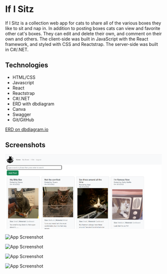 # If I Sitz

If I Sitz is a collection web app for cats to share all of the various boxes they like to sit and nap in. In addition to posting boxes cats can view and favorite other cat's boxes. They can edit and delete their own, and comment on their own and others. The client-side was built in JavaScript with the React framework, and styled with CSS and Reactstrap. The server-side was built in C#/.NET.

## Technologies
- HTML/CSS
- Javascript
- React
- Reactstrap
- C#/.NET
- ERD with dbdiagram
- Canva
- Swagger
- Git/GitHub

[ERD on dbdiagram.io](https://dbdiagram.io/d/62cf3a4ecc1bc14cc5b3040a)

## Screenshots

![App Screenshot](IfIFitz/client/public/images/readme1.png)

![App Screenshot](/public/images/readme2.png)

![App Screenshot](/public/images/readme3.png)

![App Screenshot](/public/images/readme4.png)

![App Screenshot](/public/images/readm5.png)
